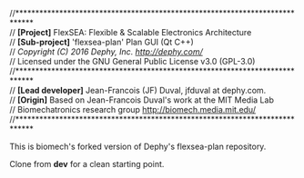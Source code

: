 //****************************************************************************  
//	**[Project]** FlexSEA: Flexible & Scalable Electronics Architecture  
//	**[Sub-project]** 'flexsea-plan' Plan GUI (Qt C++)  
//	*Copyright (C) 2016 Dephy, Inc. <http://dephy.com/>*  
//	Licensed under the GNU General Public License v3.0 (GPL-3.0)  
//****************************************************************************  
//	**[Lead developer]** Jean-Francois (JF) Duval, jfduval at dephy.com.  
//	**[Origin]** Based on Jean-Francois Duval's work at the MIT Media Lab  
//	Biomechatronics research group <http://biomech.media.mit.edu/> 
//****************************************************************************  

This is biomech's forked version of Dephy's flexsea-plan repository.

Clone from **dev** for a clean starting point.
